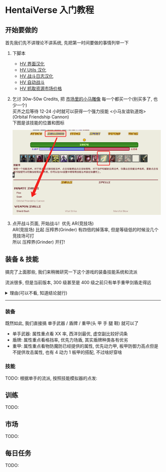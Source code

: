 # HentaiVerse 入门教程

## 开始要做的

首先我们先不讲理论不讲系统, 先把第一时间要做的事情列举一下

1. 下脚本

   - [HV 界面汉化](https://sleazyfork.org/zh-CN/scripts/404118-hentaiverse汉化)
   - [HV Utils 汉化](https://greasyfork.org/zh-CN/scripts/472723-hv-utils-cn)
   - [HV 战斗日志汉化](https://sleazyfork.org/zh-CN/scripts/445520-hv-战斗日志汉化)
   - [HV 自动战斗](https://github.com/dodying/UserJs/blob/master/HentaiVerse/hvAutoAttack/hvAutoAttack.user.js)
   - [HV 抓取资源市场价格](https://github.com/monon98/hv-tool/blob/3f165d52c8801f3ba15b3d03c6da1fcddff89a1c/dist/hv-tools.js)

2. 乞讨 30w-50w Credits, 把 [市场里的小马雕像](https://hentaiverse.org/?s=Bazaar&ss=mk&screen=browseitems&filter=fi) 每一个都买一个(别买多了, 也少一个)  
   买齐之后等待 12-24 小时就可以获得一个强力技能 <小马友谊轨道炮>(Orbital Friendship Cannon)  
   下图是该技能的位置和图标

   ![Orbital Friendship Cannon](/pic/Orbital%20Friendship%20Cannon.png)

3. 点开战斗页面, 开始战斗!
   ![]()
   优先 AR(竞技场)  
   AR(竞技场) 比起 压榨界(Grinder) 有四倍的掉落率, 但是等级低的时候没几个竞技场可打  
   所以 压榨界(Grinder) 开打!

## 装备 & 技能

搞完了上面那些, 我们来稍微研究一下这个游戏的装备技能系统和流派

流派很多, 但是当前版本, 300 级甚至是 400 级之前只有单手重甲剑盾走得远

<details>
<summary>理由(可以不看, 知道结论就行)</summary>

- 装备分为 布甲(法师) 轻甲(战士) 重甲(战士)
- 法师是大后期职业, 前中期不用考虑, 而且巨花钱
- 轻甲的优势在于重量低, 辅助属性多, 缺点在于防御低
- 重甲的优势在于防御高, 缺点在于重量高, 对法力和灵力消耗比较大
- 但是从 100 多级开始, 想快速升级就要上高难度, x10 x15 x20 比较合适, 高难度下怪物伤害比较高, 活下来比伤害高重要的多, 所以重甲就是最优选
- 轻甲配合双手或者二天一流唯一的优势就是前期不能上高难度的时候能快速刷怪, 但是作用时间很有限, 所以我们直接忽略就行了

</details>

---

### 装备

既然如此, 我们直接搞 单手武器 / 盾牌 / 重甲(头 甲 手 腿 鞋) 就可以了

- 单手武器: 属性重点看 XX 率, 西洋剑最优, 虚空副比较好词条
- 盾牌: 属性重点看格挡率, 优先力场盾, 其实盾牌种类各有优劣
- 重甲: 属性重点看物防魔防已经提供的属性, 优先动力甲, 板甲防御力高点但是不提供攻击属性, 也有 4 动力 1 板甲的搭配, 不过啥好穿啥

### 技能

TODO:
根据单手的流派, 按照技能模拟器的点发:

## 训练

TODO:

## 市场

TODO:

## 每日任务

TODO:
